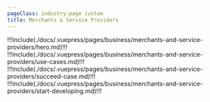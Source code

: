 ```yaml
---
pageClass: industry-page custom
title: Merchants & Service Providers
---
```


!!!include(./docs/.vuepress/pages/business/merchants-and-service-providers/hero.md)!!!
!!!include(./docs/.vuepress/pages/business/merchants-and-service-providers/use-cases.md)!!!
!!!include(./docs/.vuepress/pages/business/merchants-and-service-providers/succeed-case.md)!!!
!!!include(./docs/.vuepress/pages/business/merchants-and-service-providers/start-developing.md)!!!

<script>
import VueSlickCarousel from 'vue-slick-carousel';
import 'vue-slick-carousel/dist/vue-slick-carousel.css';
import 'vue-slick-carousel/dist/vue-slick-carousel-theme.css';
import TabSection from "../.vuepress/components/TabSection";
import Accordion from "../.vuepress/components/simple-accordion/accordion";
import AccordionItem from "../.vuepress/components/simple-accordion/accordion-item";

export default {
  components: {
    VueSlickCarousel, AccordionItem, Accordion, TabSection
  },
  data() {
    return {
      options: {
        dots: true,
        arrows: true,
        dotsClass: 'testimonials__dots',
        infinite: false,
        speed: 500,
        slidesToShow: 1,
      },
      borderedLink: false,
      accentLink: {
        text: 'Start developing',
        link: '/examples'
      },
      tabs: [
        'Merchant Payments',
        'Recurring Payments'
      ],
      activeTabName: '',
    }
  },
  created() {
    this.activeTabName = this.tabs.length ? this.tabs[0] : ''
  },

  methods: {
    handleTabSwitch(tabName) {
      this.activeTabName = tabName;
    },
    isActiveTab(title) {
      return title === this.activeTabName
    },
  }
}
</script>
